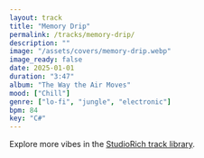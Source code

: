 ```yaml
---
layout: track
title: "Memory Drip"
permalink: /tracks/memory-drip/
description: ""
image: "/assets/covers/memory-drip.webp"
image_ready: false
date: 2025-01-01
duration: "3:47"
album: "The Way the Air Moves"
mood: ["Chill"]
genre: ["lo-fi", "jungle", "electronic"]
bpm: 84
key: "C#"
---
```


Explore more vibes in the [StudioRich track library](/tracks/).

